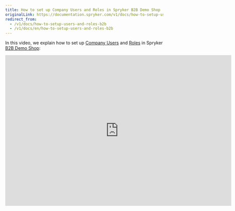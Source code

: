 ```yaml
---
title: How to set up Company Users and Roles in Spryker B2B Demo Shop
originalLink: https://documentation.spryker.com/v1/docs/how-to-setup-users-and-roles-b2b
redirect_from:
  - /v1/docs/how-to-setup-users-and-roles-b2b
  - /v1/docs/en/how-to-setup-users-and-roles-b2b
---
```


In this video, we explain how to set up [Company Users](/docs/scos/dev/features/201811.0/company-account-management/company-account-overview/company-account-and-general-organizational-structure.html) and [Roles](https://documentation.spryker.com/v1/docs/company-roles-permissions-overview) in Spryker [B2B Demo Shop](https://documentation.spryker.com/v1/docs/demoshops#b2b-demo-shop):

<iframe src="https://fast.wistia.net/embed/iframe/72qy3slwjo" title="How to set up Company Users and Roles in Spryker" allowtransparency="true" frameborder="0" scrolling="no" class="wistia_embed" name="wistia_embed" allowfullscreen="0" mozallowfullscreen="0" webkitallowfullscreen="0" oallowfullscreen="0" msallowfullscreen="0" width="720" height="480"></iframe>
